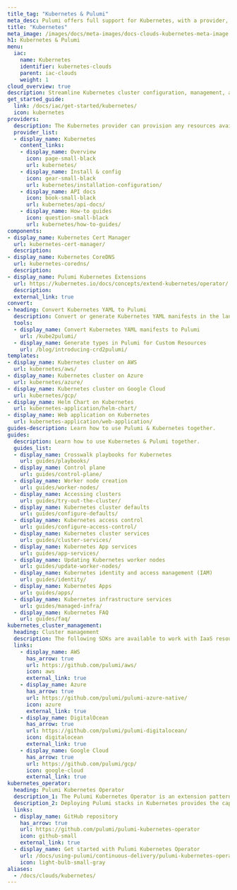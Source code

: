 ```yaml
---
title_tag: "Kubernetes & Pulumi"
meta_desc: Pulumi offers full support for Kubernetes, with a provider, an operator, 3+ components, multiple templates, and several guides.
title: "Kubernetes"
meta_image: /images/docs/meta-images/docs-clouds-kubernetes-meta-image.png
h1: Kubernetes & Pulumi
menu:
  iac:
    name: Kubernetes
    identifier: kubernetes-clouds
    parent: iac-clouds
    weight: 1
cloud_overview: true
description: Streamline Kubernetes cluster configuration, management, and application workload deployments using TypeScript, Python, Go, C#, Java or YAML. Use the Pulumi Kubernetes Operator to manage both Kubernetes and cloud resources.
get_started_guide:
  link: /docs/iac/get-started/kubernetes/
  icon: kubernetes
providers:
  description: The Kubernetes provider can provision any resources available in the Kubernetes API.
  provider_list:
  - display_name: Kubernetes
    content_links:
    - display_name: Overview
      icon: page-small-black
      url: kubernetes/
    - display_name: Install & config
      icon: gear-small-black
      url: kubernetes/installation-configuration/
    - display_name: API docs
      icon: book-small-black
      url: kubernetes/api-docs/
    - display_name: How-to guides
      icon: question-small-black
      url: kubernetes/how-to-guides/
components:
- display_name: Kubernetes Cert Manager
  url: kubernetes-cert-manager/
  description:
- display_name: Kubernetes CoreDNS
  url: kubernetes-coredns/
  description:
- display_name: Pulumi Kubernetes Extensions
  url: https://kubernetes.io/docs/concepts/extend-kubernetes/operator/
  description:
  external_link: true
convert:
- heading: Convert Kubernetes YAML to Pulumi
  description: Convert or generate Kubernetes YAML manifests in the language of your choice with Pulumi's tools.
  tools:
  - display_name: Convert Kubernetes YAML manifests to Pulumi
    url: /kube2pulumi/
  - display_name: Generate types in Pulumi for Custom Resources
    url: /blog/introducing-crd2pulumi/
templates:
- display_name: Kubernetes cluster on AWS
  url: kubernetes/aws/
- display_name: Kubernetes cluster on Azure
  url: kubernetes/azure/
- display_name: Kubernetes cluster on Google Cloud
  url: kubernetes/gcp/
- display_name: Helm Chart on Kubernetes
  url: kubernetes-application/helm-chart/
- display_name: Web application on Kubernetes
  url: kubernetes-application/web-application/
guides-description: Learn how to use Pulumi & Kubernetes together.
guides:
  description: Learn how to use Kubernetes & Pulumi together.
  guides_list:
  - display_name: Crosswalk playbooks for Kubernetes
    url: guides/playbooks/
  - display_name: Control plane
    url: guides/control-plane/
  - display_name: Worker node creation
    url: guides/worker-nodes/
  - display_name: Accessing clusters
    url: guides/try-out-the-cluster/
  - display_name: Kubernetes cluster defaults
    url: guides/configure-defaults/
  - display_name: Kubernetes access control
    url: guides/configure-access-control/
  - display_name: Kubernetes cluster services
    url: guides/cluster-services/
  - display_name: Kubernetes App services
    url: guides/app-services/
  - display_name: Updating Kubernetes worker nodes
    url: guides/update-worker-nodes/
  - display_name: Kubernetes identity and access management (IAM)
    url: guides/identity/
  - display_name: Kubernetes Apps
    url: guides/apps/
  - display_name: Kubernetes infrastructure services
    url: guides/managed-infra/
  - display_name: Kubernetes FAQ
    url: guides/faq/
kubernetes_cluster_management:
  heading: Cluster management
  description: The following SDKs are available to work with IaaS resources, and managed or self-managed Kubernetes clusters. The packages are available in Node.js (Javascript and Typescript), Python, Go, .NET and Java.
  links:
    - display_name: AWS
      has_arrow: true
      url: https://github.com/pulumi/aws/
      icon: aws
      external_link: true
    - display_name: Azure
      has_arrow: true
      url: https://github.com/pulumi/pulumi-azure-native/
      icon: azure
      external_link: true
    - display_name: DigitalOcean
      has_arrow: true
      url: https://github.com/pulumi/pulumi-digitalocean/
      icon: digitalocean
      external_link: true
    - display_name: Google Cloud
      has_arrow: true
      url: https://github.com/pulumi/gcp/
      icon: google-cloud
      external_link: true
kubernetes_operator:
  heading: Pulumi Kubernetes Operator
  description_1: The Pulumi Kubernetes Operator is an extension pattern that enables Kubernetes users to create a Stack as a first-class API resource, and use the StackController to drive the updates of the Stack until success.
  description_2: Deploying Pulumi stacks in Kubernetes provides the capability to build out CI/CD and automation systems into your clusters, creating native support to manage your infrastructure alongside your Kubernetes workloads.
  links:
  - display_name: GitHub repository
    has_arrow: true
    url: https://github.com/pulumi/pulumi-kubernetes-operator
    icon: github-small
    external_link: true
  - display_name: Get started with Pulumi Kubernetes Operator
    url: /docs/using-pulumi/continuous-delivery/pulumi-kubernetes-operator/
    icon: light-bulb-small-gray
aliases:
  - /docs/clouds/kubernetes/
---
```

